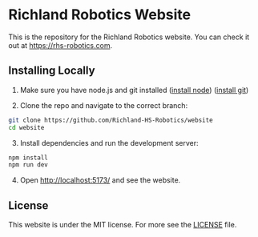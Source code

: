 # Richland Robotics Website

This is the repository for the Richland Robotics website.
You can check it out at <https://rhs-robotics.com>.


## Installing Locally

1. Make sure you have node.js and git installed ([install
   node](https://nodejs.org/en)) ([install git](https://git-scm.com/))

2. Clone the repo and navigate to the correct branch:

```sh
git clone https://github.com/Richland-HS-Robotics/website
cd website
```

3. Install dependencies and run the development server:

```sh
npm install
npm run dev
```

4. Open <http://localhost:5173/> and see the website.

## License
This website is under the MIT license. For more see the [LICENSE](./LICENSE) file.
